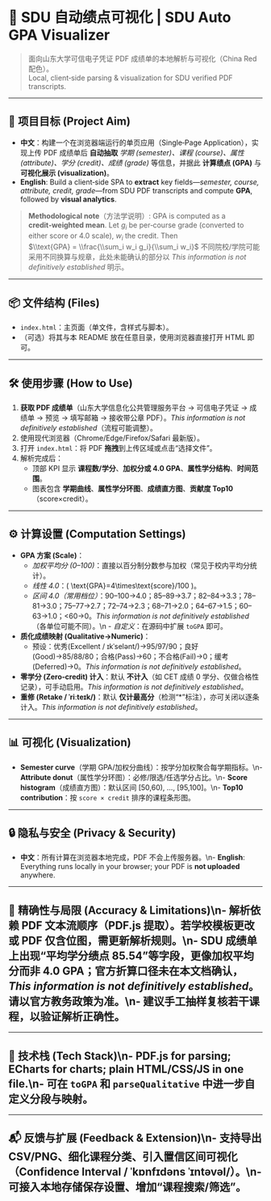 # 📕 SDU 自动绩点可视化 | SDU Auto GPA Visualizer

> 面向山东大学可信电子凭证 PDF 成绩单的本地解析与可视化（China Red 配色）。  
> Local, client‑side parsing & visualization for SDU verified PDF transcripts.

---

## 🎯 项目目标 (Project Aim)
- **中文**：构建一个在浏览器端运行的单页应用（Single‑Page Application），实现上传 PDF 成绩单后 **自动抽取** *学期 (semester)、课程 (course)、属性 (attribute)、学分 (credit)、成绩 (grade)* 等信息，并据此 **计算绩点 (GPA)** 与 **可视化展示 (visualization)**。
-  **English**: Build a client‑side SPA to **extract** key fields—*semester, course, attribute, credit, grade*—from SDU PDF transcripts and compute **GPA**, followed by **visual analytics**.

> **Methodological note**（方法学说明）: GPA is computed as a **credit‑weighted mean**. Let $g_i$ be per‑course grade (converted to either score or 4.0 scale), $w_i$ the credit. Then  
> $\\text{GPA} = \\frac{\\sum_i w_i g_i}{\\sum_i w_i}$
> 不同院校/学院可能采用不同换算与规章，此处未能确认的部分以 *This information is not definitively established* 明示。

---

## 📦 文件结构 (Files)
- `index.html`：主页面（单文件，含样式与脚本）。
- （可选）将其与本 README 放在任意目录，使用浏览器直接打开 HTML 即可。

---

## 🛠️ 使用步骤 (How to Use)
1. **获取 PDF 成绩单**（山东大学信息化公共管理服务平台 → 可信电子凭证 → 成绩单 → 预览 → 填写邮箱 → 接收带公章 PDF）。*This information is not definitively established*（流程可能调整）。
2. 使用现代浏览器（Chrome/Edge/Firefox/Safari 最新版）。
3. 打开 `index.html`：将 PDF **拖拽**到上传区域或点击“选择文件”。
4. 解析完成后：
   - 顶部 KPI 显示 **课程数/学分**、**加权分或 4.0 GPA**、**属性学分结构**、**时间范围**。
   - 图表包含 **学期曲线**、**属性学分环图**、**成绩直方图**、**贡献度 Top10**（score×credit）。

---

## ⚙️ 计算设置 (Computation Settings)
- **GPA 方案 (Scale)**：
  - *加权平均分 (0–100)*：直接以百分制分数参与加权（常见于校内平均分统计）。
  - *线性 4.0*：\( \\text{GPA}=4\\times\\text{score}/100 \)。
  - *区间 4.0（常用档位）*：90–100→4.0；85–89→3.7；82–84→3.3；78–81→3.0；75–77→2.7；72–74→2.3；68–71→2.0；64–67→1.5；60–63→1.0；<60→0。*This information is not definitively established*（各单位可能不同）。\n  - *自定义*：在源码中扩展 `toGPA` 即可。
- **质化成绩映射 (Qualitative→Numeric)**：
  - 预设：优秀(Excellent / ɪkˈselənt/)→95/97/90；良好(Good)→85/88/80；合格(Pass)→60；不合格(Fail)→0；缓考(Deferred)→0。*This information is not definitively established*。
- **零学分 (Zero‑credit) 计入**：默认 **不计入**（如 CET 成绩 0 学分、仅做合格性记录），可手动启用。*This information is not definitively established*。
- **重修 (Retake / ˈriːteɪk/)**：默认 **仅计最高分**（检测“*”标注），亦可关闭以逐条计入。*This information is not definitively established*。

---

## 📊 可视化 (Visualization)
- **Semester curve**（学期 GPA/加权分曲线）：按学分加权聚合每学期指标。\n- **Attribute donut**（属性学分环图）：必修/限选/任选学分占比。\n- **Score histogram**（成绩直方图）：默认区间 [50,60), …, [95,100]。\n- **Top10 contribution**：按 `score × credit` 排序的课程条形图。

---

## 🔒 隐私与安全 (Privacy & Security)
- **中文**：所有计算在浏览器本地完成，PDF 不会上传服务器。\n- **English**: Everything runs locally in your browser; your PDF is **not uploaded** anywhere.

---

## 🧠 精确性与局限 (Accuracy & Limitations)\n- 解析依赖 PDF 文本流顺序（PDF.js 提取）。若学校模板更改或 PDF 仅含位图，需更新解析规则。\n- SDU 成绩单上出现“平均学分绩点 85.54”等字段，更像**加权平均分**而非 4.0 GPA；官方折算口径未在本文档确认，*This information is not definitively established*。请以官方教务政策为准。\n- 建议手工抽样复核若干课程，以验证解析正确性。

---

## 🧩 技术栈 (Tech Stack)\n- **PDF.js** for parsing; **ECharts** for charts; plain **HTML/CSS/JS** in one file.\n- 可在 `toGPA` 和 `parseQualitative` 中进一步自定义分段与映射。

---

## 📬 反馈与扩展 (Feedback & Extension)\n- 支持导出 CSV/PNG、细化课程分类、引入置信区间可视化（Confidence Interval / ˈkɒnfɪdəns ˈɪntəvəl/）。\n- 可接入本地存储保存设置、增加“课程搜索/筛选”。

